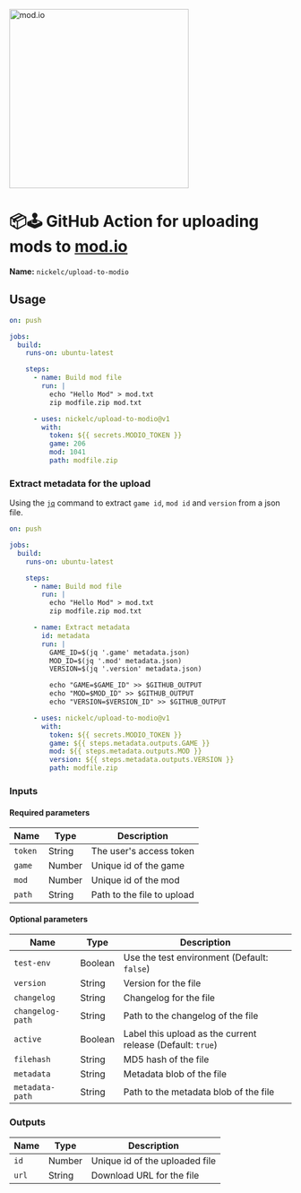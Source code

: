 <a href="https://mod.io"><img src="https://github.com/nickelc/upload-to-modio/raw/master/header.png" alt="mod.io" width="320"/></a>

# 📦🕹️ GitHub Action for uploading mods to [mod.io](https://mod.io)

**Name:** `nickelc/upload-to-modio`

## Usage

```yaml
on: push

jobs:
  build:
    runs-on: ubuntu-latest

    steps:
      - name: Build mod file
        run: |
          echo "Hello Mod" > mod.txt
          zip modfile.zip mod.txt

      - uses: nickelc/upload-to-modio@v1
        with:
          token: ${{ secrets.MODIO_TOKEN }}
          game: 206
          mod: 1041
          path: modfile.zip
```

### Extract metadata for the upload

Using the [`jq`] command to extract `game id`, `mod id` and `version` from a json file.

[`jq`]: https://stedolan.github.io/jq/

```yaml
on: push

jobs:
  build:
    runs-on: ubuntu-latest

    steps:
      - name: Build mod file
        run: |
          echo "Hello Mod" > mod.txt
          zip modfile.zip mod.txt

      - name: Extract metadata
        id: metadata
        run: |
          GAME_ID=$(jq '.game' metadata.json)
          MOD_ID=$(jq '.mod' metadata.json)
          VERSION=$(jq '.version' metadata.json)

          echo "GAME=$GAME_ID" >> $GITHUB_OUTPUT
          echo "MOD=$MOD_ID" >> $GITHUB_OUTPUT
          echo "VERSION=$VERSION_ID" >> $GITHUB_OUTPUT

      - uses: nickelc/upload-to-modio@v1
        with:
          token: ${{ secrets.MODIO_TOKEN }}
          game: ${{ steps.metadata.outputs.GAME }}
          mod: ${{ steps.metadata.outputs.MOD }}
          version: ${{ steps.metadata.outputs.VERSION }}
          path: modfile.zip
```

### Inputs

#### Required parameters

| Name             | Type     | Description                                                     |
|------------------|----------|-----------------------------------------------------------------|
| `token`          | String   | The user's access token                                         |
| `game`           | Number   | Unique id of the game                                           |
| `mod`            | Number   | Unique id of the mod                                            |
| `path`           | String   | Path to the file to upload                                      |

#### Optional parameters

| Name             | Type     | Description                                                     |
|------------------|----------|-----------------------------------------------------------------|
| `test-env`       | Boolean  | Use the test environment (Default: `false`)                     |
| `version`        | String   | Version for the file                                            |
| `changelog`      | String   | Changelog for the file                                          |
| `changelog-path` | String   | Path to the changelog of the file                               |
| `active`         | Boolean  | Label this upload as the current release (Default: `true`)      |
| `filehash`       | String   | MD5 hash of the file                                            |
| `metadata`       | String   | Metadata blob of the file                                       |
| `metadata-path`  | String   | Path to the metadata blob of the file                           |

### Outputs

| Name             | Type     | Description                                                     |
|------------------|----------|-----------------------------------------------------------------|
| `id`             | Number   | Unique id of the uploaded file                                  |
| `url`            | String   | Download URL for the file                                       |
